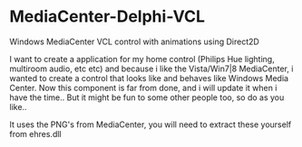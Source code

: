 # MediaCenter-Delphi-VCL
Windows MediaCenter VCL control with animations using Direct2D

I want to create a application for my home control (Philips Hue lighting, multiroom audio, etc etc) and because i like the Vista/Win7|8 MediaCenter, i wanted to create a control that looks like and behaves like Windows Media Center.
Now this component is far from done, and i will update it when i have the time.. But it might be fun to some other people too, so do as you like..

It uses the PNG's from MediaCenter, you will need to extract these yourself from ehres.dll
